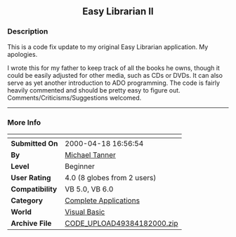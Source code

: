 ﻿<div align="center">

## Easy Librarian II


</div>

### Description

This is a code fix update to my original Easy Librarian application. My apologies.

I wrote this for my father to keep track of all the books he owns, though it could be easily adjusted for other media, such as CDs or DVDs. It can also serve as yet another introduction to ADO programming. The code is fairly heavily commented and should be pretty easy to figure out. Comments/Criticisms/Suggestions welcomed.

----


 
### More Info
 


<span>             |<span>
---                |---
**Submitted On**   |2000-04-18 16:56:54
**By**             |[Michael Tanner](https://github.com/Planet-Source-Code/PSCIndex/blob/master/ByAuthor/michael-tanner.md)
**Level**          |Beginner
**User Rating**    |4.0 (8 globes from 2 users)
**Compatibility**  |VB 5\.0, VB 6\.0
**Category**       |[Complete Applications](https://github.com/Planet-Source-Code/PSCIndex/blob/master/ByCategory/complete-applications__1-27.md)
**World**          |[Visual Basic](https://github.com/Planet-Source-Code/PSCIndex/blob/master/ByWorld/visual-basic.md)
**Archive File**   |[CODE\_UPLOAD49384182000\.zip](https://github.com/Planet-Source-Code/michael-tanner-easy-librarian-ii__1-7377/archive/master.zip)








